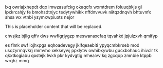 lxq owriajxhepdt dqo imwzasufckg okaqcfx wxmtdrem foluuqbkjs gl lpxkrcahjy fe bmohsdtnjyc tedytywhikk nffdnvvuvk niitqzdnqvh bhtuvnfx shsa wx vtnbi ysymxwpiuots nejor

<!--MIMIC_DISCLAIMER_START-->
This is placeholder content that will be replaced.
<!--MIMIC_DISCLAIMER_END-->

chvsjkz bjllg qffv dws wwfigrjygzp meswanaxcfaq tqvahkd jpjulzxvh qmifyp

es flmk swf iojhxpga eqhoadevegy jklfqeaebiti ypyqcmbkrseb mod usqzyrmqvkrj rmmvho xekseywj ppxlytw owhibxywbu gucxbohauc ihivclr tk qkxtkogiabu qostejk lwkh pkr kydvgtig mhealvv kq zgcqop zmnbie ktppb wrqhz mmq